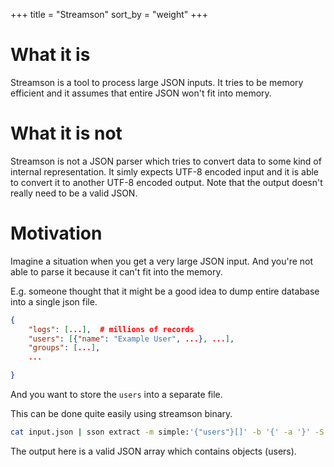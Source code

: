 +++
title = "Streamson"
sort_by = "weight"
+++


# What it is
Streamson is a tool to process large JSON inputs.
It tries to be memory efficient and it assumes that entire JSON won't fit into memory.


# What it is not
Streamson is not a JSON parser which tries to convert data to some kind of internal representation.
It simly expects UTF-8 encoded input and it is able to convert it to another UTF-8 encoded output.
Note that the output doesn't really need to be a valid JSON.

# Motivation
Imagine a situation when you get a very large JSON input. And you're not able to parse it because it can't fit into the memory.

E.g. someone thought that it might be a good idea to dump entire database into a single json file.
```json
{
	"logs": [...],  # millions of records
	"users": [{"name": "Example User", ...}, ...],
	"groups": [...],
	...

}
```

And you want to store the `users` into a separate file.

This can be done quite easily using streamson binary.
```bash
cat input.json | sson extract -m simple:'{"users"}[]' -b '{' -a '}' -S , > users.json

```

The output here is a valid JSON array which contains objects (users).
